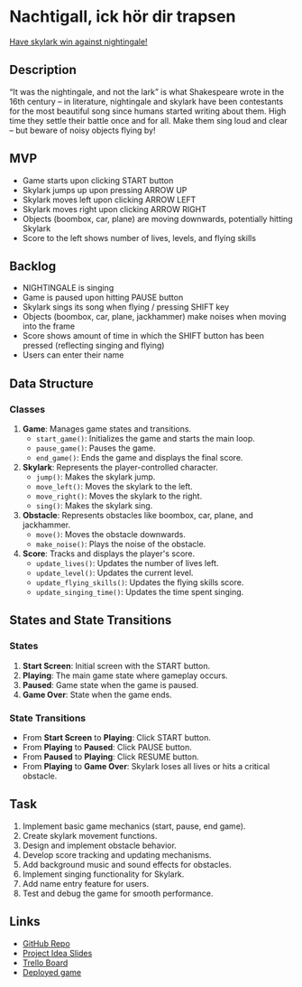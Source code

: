 # Nachtigall, ick hör dir trapsen

<a href="https://hannakayes.github.io/nightingale-vs-skylark/">Have skylark win against nightingale!</a>

## Description
“It was the nightingale, and not the lark” is what Shakespeare wrote in the 16th century – in literature, nightingale and skylark have been contestants for the most beautiful song since humans started writing about them. High time they settle their battle once and for all. Make them sing loud and clear – but beware of noisy objects flying by!

## MVP
- Game starts upon clicking START button
- Skylark jumps up upon pressing ARROW UP
- Skylark moves left upon clicking ARROW LEFT
- Skylark moves right upon clicking ARROW RIGHT
- Objects (boombox, car, plane) are moving downwards, potentially hitting Skylark
- Score to the left shows number of lives, levels, and flying skills

## Backlog
- NIGHTINGALE is singing
- Game is paused upon hitting PAUSE button
- Skylark sings its song when flying / pressing SHIFT key
- Objects (boombox, car, plane, jackhammer) make noises when moving into the frame
- Score shows amount of time in which the SHIFT button has been pressed (reflecting singing and flying)
- Users can enter their name

## Data Structure
### Classes
1. **Game**: Manages game states and transitions.
   - `start_game()`: Initializes the game and starts the main loop.
   - `pause_game()`: Pauses the game.
   - `end_game()`: Ends the game and displays the final score.
2. **Skylark**: Represents the player-controlled character.
   - `jump()`: Makes the skylark jump.
   - `move_left()`: Moves the skylark to the left.
   - `move_right()`: Moves the skylark to the right.
   - `sing()`: Makes the skylark sing.
3. **Obstacle**: Represents obstacles like boombox, car, plane, and jackhammer.
   - `move()`: Moves the obstacle downwards.
   - `make_noise()`: Plays the noise of the obstacle.
4. **Score**: Tracks and displays the player's score.
   - `update_lives()`: Updates the number of lives left.
   - `update_level()`: Updates the current level.
   - `update_flying_skills()`: Updates the flying skills score.
   - `update_singing_time()`: Updates the time spent singing.

## States and State Transitions
### States
1. **Start Screen**: Initial screen with the START button.
2. **Playing**: The main game state where gameplay occurs.
3. **Paused**: Game state when the game is paused.
4. **Game Over**: State when the game ends.

### State Transitions
- From **Start Screen** to **Playing**: Click START button.
- From **Playing** to **Paused**: Click PAUSE button.
- From **Paused** to **Playing**: Click RESUME button.
- From **Playing** to **Game Over**: Skylark loses all lives or hits a critical obstacle.

## Task
1. Implement basic game mechanics (start, pause, end game).
2. Create skylark movement functions.
3. Design and implement obstacle behavior.
4. Develop score tracking and updating mechanisms.
5. Add background music and sound effects for obstacles.
6. Implement singing functionality for Skylark.
7. Add name entry feature for users.
8. Test and debug the game for smooth performance.

## Links
- [GitHub Repo](https://github.com/hannakayes/nightingale-vs-skylark)
- [Project Idea Slides](https://github.com/hannakayes/nightingale-vs-skylark/blob/main/nightingale-vs-skylark.pdf)
- [Trello Board](https://trello.com/b/Ofrs0q56/nightingale-vs-skylark)
- [Deployed game](https://hannakayes.github.io/nightingale-vs-skylark/)
